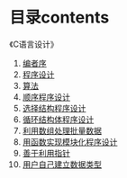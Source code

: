 # 目录contents

《C语言设计》

1. [编者序](./)
2. [程序设计](1programming.md)
3. [算法](2algorithm.md)
4. [顺序程序设计](3sequential-programming.md)
5. [选择结构程序设计](4select-structure-programming.md)
6. [循环结构体程序设计](5cycle-structure-programming.md)
7. [利用数组处理批量数据](6use-arrays-to-process-batch-data.md)
8. [用函数实现模块化程序设计](7realize-modular-programming-with-functions.md)
9. [善于利用指针]()
10. [用户自己建立数据类型](https://github.com/Kayleh/C-learning/tree/6353f50181efa76705c1b091af9f0ef1a9cc30ee/9.users-create-data-types-themselves.md)

